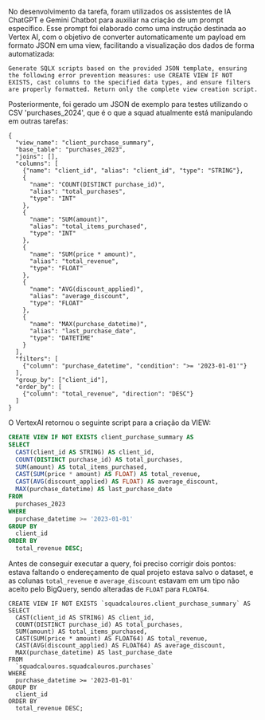 No desenvolvimento da tarefa, foram utilizados os assistentes de IA ChatGPT e Gemini Chatbot para auxiliar na criação de um prompt específico. Esse prompt foi elaborado como uma instrução destinada ao Vertex AI, com o objetivo de converter automaticamente um payload em formato JSON em uma view, facilitando a visualização dos dados de forma automatizada:

`Generate SQLX scripts based on the provided JSON template, ensuring the following error prevention measures: use CREATE VIEW IF NOT EXISTS, cast columns to the specified data types, and ensure filters are properly formatted. Return only the complete view creation script.`

Posteriormente, foi gerado um JSON de exemplo para testes utilizando o CSV 'purchases_2024', que é o que a squad atualmente está manipulando em outras tarefas:

```
{
  "view_name": "client_purchase_summary",
  "base_table": "purchases_2023",
  "joins": [],
  "columns": [
    {"name": "client_id", "alias": "client_id", "type": "STRING"},
    {
      "name": "COUNT(DISTINCT purchase_id)",
      "alias": "total_purchases",
      "type": "INT"
    },
    {
      "name": "SUM(amount)",
      "alias": "total_items_purchased",
      "type": "INT"
    },
    {
      "name": "SUM(price * amount)",
      "alias": "total_revenue",
      "type": "FLOAT"
    },
    {
      "name": "AVG(discount_applied)",
      "alias": "average_discount",
      "type": "FLOAT"
    },
    {
      "name": "MAX(purchase_datetime)",
      "alias": "last_purchase_date",
      "type": "DATETIME"
    }
  ],
  "filters": [
    {"column": "purchase_datetime", "condition": ">= '2023-01-01'"}
  ],
  "group_by": ["client_id"],
  "order_by": [
    {"column": "total_revenue", "direction": "DESC"}
  ]
}
```
O VertexAI retornou o seguinte script para a criação da VIEW:

```sql
CREATE VIEW IF NOT EXISTS client_purchase_summary AS
SELECT
  CAST(client_id AS STRING) AS client_id,
  COUNT(DISTINCT purchase_id) AS total_purchases,
  SUM(amount) AS total_items_purchased,
  CAST(SUM(price * amount) AS FLOAT) AS total_revenue,
  CAST(AVG(discount_applied) AS FLOAT) AS average_discount,
  MAX(purchase_datetime) AS last_purchase_date
FROM
  purchases_2023
WHERE
  purchase_datetime >= '2023-01-01'
GROUP BY
  client_id
ORDER BY
  total_revenue DESC;
```

Antes de conseguir executar a query, foi preciso corrigir dois pontos: estava faltando o endereçamento de qual projeto estava salvo o dataset, e as colunas `total_revenue` e `average_discount` estavam em um tipo não aceito pelo BigQuery, sendo alteradas de `FLOAT` para `FLOAT64`.

```
CREATE VIEW IF NOT EXISTS `squadcalouros.client_purchase_summary` AS
SELECT
  CAST(client_id AS STRING) AS client_id,
  COUNT(DISTINCT purchase_id) AS total_purchases,
  SUM(amount) AS total_items_purchased,
  CAST(SUM(price * amount) AS FLOAT64) AS total_revenue,
  CAST(AVG(discount_applied) AS FLOAT64) AS average_discount,
  MAX(purchase_datetime) AS last_purchase_date
FROM
  `squadcalouros.squadcalouros.purchases`
WHERE
  purchase_datetime >= '2023-01-01'
GROUP BY
  client_id
ORDER BY
  total_revenue DESC;
```